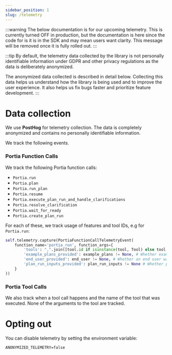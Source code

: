 ```yaml
---
sidebar_position: 1
slug: /telemetry
---
```


:::warning
The below documentation is for our upcoming telemetry. This is currently turned OFF in production, but the documentation is here since the code for is it is in the SDK and may mean users want clarity. This message will be removed once it is fully rolled out.
:::

:::tip
By default, the telemetry data collected by the library is not personally identifiable information under GDPR and other privacy regulations as the data is deliberately anonymized.

The anonymized data collected is described in detail below. Collecting this data helps us understand how the library is being used and to improve the user experience. It also helps us fix bugs faster and prioritize feature development.
:::

# Data collection
We use **PostHog** for telemetry collection. The data is completely anonymized and contains no personally identifiable information.

We track the following events.

### Portia Function Calls
We track the following Portia function calls:
- `Portia.run`
- `Portia.plan`
- `Portia.run_plan`
- `Portia.resume`
- `Portia.execute_plan_run_and_handle_clarifications`
- `Portia.resolve_clarification`
- `Portia.wait_for_ready`
- `Portia.create_plan_run`

For each of these, we track usage of features and tool IDs, e.g for `Portia.run`:

```python
self.telemetry.capture(PortiaFunctionCallTelemetryEvent(
    function_name='portia_run', function_args={
        'tools': ",".join([tool.id if isinstance(tool, Tool) else tool for tool in tools]) if tools else None,
        'example_plans_provided': example_plans != None, # Whether examples plan were provided.
        'end_user_provided': end_user != None, # Whether an end user was used.
        'plan_run_inputs_provided': plan_run_inputs != None # Whether plan inputs were used.
    }
))
```

### Portia Tool Calls
We also track when a tool call happens and the name of the tool that was executed. None of the arguments to the tool are tracked.

# Opting out
You can disable telemetry by setting the environment variable:

```.env
ANONYMIZED_TELEMETRY=false
```